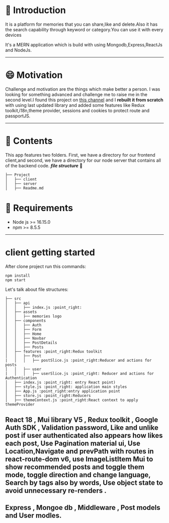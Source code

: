 # 👶 Introduction

It is a platform for memories that you can share,like and delete.Also it has the search capability through keyword or category.You can use it with every devices

It's a MERN application which is build with using Mongodb,Express,ReactJs and NodeJs.

---

# 😄 Motivation

Challenge and motivation are the things which make better a person. I was looking for something advanced and challenge me to raise me in the second level.I found this project on [this channel]("https://www.youtube.com/watch?v=VsUzmlZfYNg") and I **rebuilt it from scratch** with using last updated library and added some features like Redux toolkit,i18n,theme provider, sessions and cookies to protect route and passportJS.

---

# 📖 Contents

This app features two folders. First, we have a directory for our frontend client,and second, we have a directory for our node server that contains all of the backend code.
_**file structure**_ 🌴

```
├── Project
│   ├── client
│   ├── server
│   ├── Readme.md
```

# 🔔 Requirements

- Node js >= 16.15.0
- npm >= 8.5.5

---

# client getting started

After clone project run this commands:

```
npm install
npm start
```

Let's talk about file structures:

```
├── src
│   ├── api
│   │   ├── index.js :point_right:
│   ├── assets
│   │   ├── memories logo
│   ├── components
│   │   ├── Auth
│   │   ├── Form
│   │   ├── Home
│   │   ├── Navbar
│   │   ├── PostDetails
│   │   ├── Posts
│   ├── features :point_right:Redux toolkit
│   │   ├── Post
|   │   │   ├── postSlice.js :point_right:Reducer and actions for posts
│   │   ├── user
|   │   │   ├── userSlice.js :point_right: Reducer and actions for Authentication
│   ├── index.js :point_right: entry React point)
│   ├── style.js :point_right: application main styles
│   ├── App.js :point_right:entry application point
│   ├── store.js :point_right:Reducers
│   ├── themeContext.js :point_right:React context to apply themeProvider
```

## React 18 , Mui library V5 , Redux toolkit , Google Auth SDK , Validation password, Like and unlike post if user authenticated also appears how likes each post, Use Pagination material ui, Use Location,Navigate and prevPath with routes in react-route-dom v6, use ImageListItem Mui to show recommended posts and toggle them mode, toggle direction and change language, Search by tags also by words, Use object state to avoid unnecessary re-renders .

## Express , Mongoe db , Middleware , Post models and User modles.
